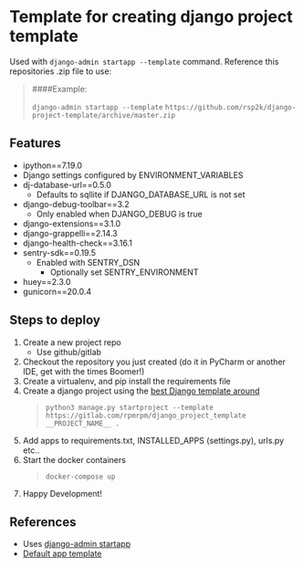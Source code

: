 # Template for creating django project template
Used with ``django-admin startapp --template`` command. Reference this repositories .zip file to use:

> ####Example:
> 
> ``django-admin startapp --template`` ``https://github.com/rsp2k/django-project-template/archive/master.zip``

  
## Features
  - ipython==7.19.0
  - Django settings configured by ENVIRONMENT_VARIABLES
  - dj-database-url==0.5.0
    - Defaults to sqllite if DJANGO_DATABASE_URL is not set
  - django-debug-toolbar==3.2
    - Only enabled when DJANGO_DEBUG is true
  - django-extensions==3.1.0
  - django-grappelli==2.14.3
  - django-health-check==3.16.1
  - sentry-sdk==0.19.5
    - Enabled with SENTRY_DSN 
      - Optionally set SENTRY_ENVIRONMENT
  - huey==2.3.0  
  - gunicorn==20.0.4

## Steps to deploy

1. Create a new project repo
   - Use github/gitlab
2. Checkout the repository you just created (do it in PyCharm or another IDE, get with the times Boomer!)
3. Create a virtualenv, and pip install the requirements file
4. Create a django project using the [best Django template around](https://gitlab.com/rpmrpm/django_project_template)
   >```python3 manage.py startproject --template https://gitlab.com/rpmrpm/django_project_template __PROJECT_NAME__ .```
5. Add apps to requirements.txt, INSTALLED_APPS (settings.py), urls.py etc..
5. Start the docker containers
   >```docker-compose up ```
6. Happy Development!

## References
* Uses [django-admin startapp ](https://docs.djangoproject.com/en/3.1/ref/django-admin/)
* [Default app template](https://github.com/django/django/tree/master/django/conf/project_template)